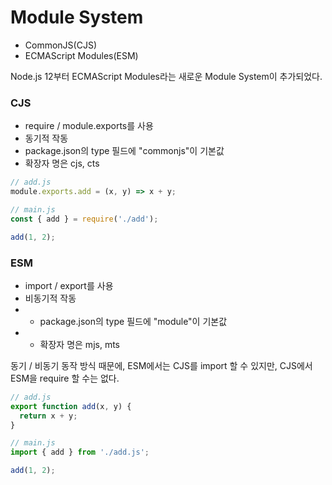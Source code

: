 # Module System

- CommonJS(CJS)
- ECMAScript Modules(ESM)

Node.js 12부터 ECMAScript Modules라는 새로운 Module System이 추가되었다.

### CJS

- require / module.exports를 사용
- 동기적 작동
- package.json의 type 필드에 "commonjs"이 기본값
- 확장자 명은 cjs, cts

```js
// add.js
module.exports.add = (x, y) => x + y;

// main.js
const { add } = require('./add');

add(1, 2);
```

### ESM

- import / export를 사용
- 비동기적 작동
- - package.json의 type 필드에 "module"이 기본값
- - 확장자 명은 mjs, mts

동기 / 비동기 동작 방식 때문에, ESM에서는 CJS를 import 할 수 있지만, CJS에서 ESM을 require 할 수는 없다.

```ts
// add.js
export function add(x, y) {
  return x + y;
}

// main.js
import { add } from './add.js';

add(1, 2);
```
